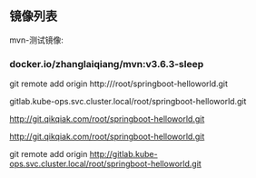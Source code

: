 ## 镜像列表

mvn-测试镜像:

### docker.io/zhanglaiqiang/mvn:v3.6.3-sleep

git remote add origin http:///root/springboot-helloworld.git



gitlab.kube-ops.svc.cluster.local/root/springboot-helloworld.git

http://git.qikqiak.com/root/springboot-helloworld.git

http://git.qikqiak.com/root/springboot-helloworld.git

git remote add origin  http://gitlab.kube-ops.svc.cluster.local/root/springboot-helloworld.git